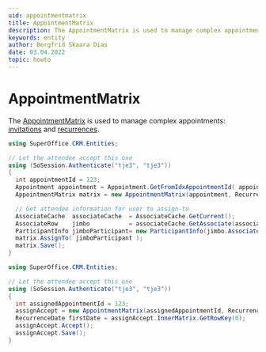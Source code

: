 ```yaml
---
uid: appointmentmatrix
title: AppointmentMatrix
description: The AppointmentMatrix is used to manage complex appointments at the NetServer data layer.
keywords: entity
author: Bergfrid Skaara Dias
date: 03.04.2022
topic: howto
---
```


# AppointmentMatrix

The [AppointmentMatrix][1] is used to manage complex appointments: [invitations][2] and [recurrences][3].

```csharp
using SuperOffice.CRM.Entities;

// Let the attendee accept this one
using (SoSession.Authenticate("tje3", "tje3"))
{
  int appointmentId = 123;
  Appointment appointment = Appointment.GetFromIdxAppointmentId( appointmentId );
  AppointmentMatrix matrix = new AppointmentMatrix(appointment, RecurrenceUpdateMode.ThisAndForward);

  // Get attendee information for user to assign-to
  AssociateCache  associateCache  = AssociateCache.GetCurrent();
  AssociateRow    jimbo           = associateCache.GetAssociate(associateCache.GetAssociateId("jimbo"));
  ParticipantInfo jimboParticipant= new ParticipantInfo(jimbo.AssociateId, jimbo.PersonId, 2, 0, false);
  matrix.AssignTo( jimboParticipant );
  matrix.Save();
}
```

```csharp
using SuperOffice.CRM.Entities;

// Let the attendee accept this one
using (SoSession.Authenticate("tje3", "tje3"))
{
  int assignedAppointmentId = 123;
  assignAccept = new AppointmentMatrix(assignedAppointmentId, RecurrenceUpdateMode.ThisAndForward);
  RecurrenceDate firstDate = assignAccept.InnerMatrix.GetRowKey(0);
  assignAccept.Accept();
  assignAccept.Save();
}
```

<!-- Referenced links -->
[1]: <xref:SuperOffice.CRM.Entities.AppointmentMatrix>
[2]: ../../../../diary/learn/invitation/index.md
[3]: ../index.md#frequency
